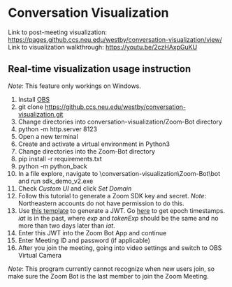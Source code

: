 # Conversation Visualization

Link to post-meeting visualization: https://pages.github.ccs.neu.edu/westby/conversation-visualization/view/ \
Link to visualization walkthrough: https://youtu.be/2czHAxpGuKU

## Real-time visualization usage instruction

_Note_: This feature only workings on Windows. 
1) Install [OBS](https://obsproject.com/wiki/install-instructions)
2) git clone https://github.ccs.neu.edu/westby/conversation-visualization.git 
3) Change directories into conversation-visualization/Zoom-Bot directory 
5) python -m http.server 8123 
6) Open a new terminal 
7) Create and activate a virtual environment in Python3 
9) Change directories into the Zoom-Bot directory 
10) pip install -r requirements.txt 
11) python -m python_back 
12) In a file explore, navigate to \conversation-visualization\Zoom-Bot\bot and run sdk_demo_v2.exe 
13) Check _Custom UI_ and click _Set Domain_
14) Follow this tutorial to generate a Zoom SDK key and secret. _Note_: Northeastern accounts do not have permission to do this.
15) Use [this template](https://jwt.io/#debugger-io?token=eyJhbGciOiJIUzI1NiIsInR5cCI6IkpXVCJ9.eyJhcHBLZXkiOiJZT1VSIEFQUCBLRVkiLCJpYXQiOjE2NDk4NjY4NTYsImV4cCI6MTY0OTk1MzI1NiwidG9rZW5FeHAiOjE2NDk5MjA4NTZ9.ixsmUhIPWPJNfLdGOdXVVNc1GT_mhX685Hjqpb71Di4) to generate a JWT. Go [here](https://www.epochconverter.com/) to get epoch timestamps. _iat_ is in the past, where _exp_ and _tokenExp_ should be the same and no more than two days later than _iat_.
16) Enter this JWT into the Zoom Bot App and continue
17) Enter Meeting ID and password (if applicable)
18) After you join the meeting, going into video settings and switch to OBS Virtual Camera


_Note_: This program currently cannot recognize when new users join, so make sure the Zoom Bot is the last member to join the Zoom Meeting.

